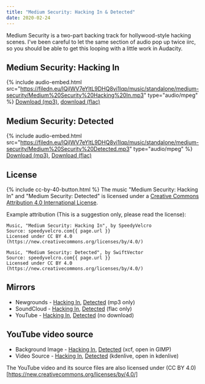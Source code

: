 ```yaml
---
title: "Medium Security: Hacking In & Detected"
date: 2020-02-24
---
```

Medium Security is a two-part backing track for hollywood-style hacking scenes. I’ve been careful to let the same section of audio pop up twice iirc, so you should be able to get this looping with a little work in Audacity.

## Medium Security: Hacking In
{% include audio-embed.html src="https://filedn.eu/lQjIWV7eYltL9DHQ8vi1lqp/music/standalone/medium-security/Medium%20Security%20Hacking%20In.mp3" type="audio/mpeg" %}
[Download (mp3)](https://filedn.eu/lQjIWV7eYltL9DHQ8vi1lqp/music/standalone/medium-security/Medium%20Security%20Hacking%20In.mp3),
[download (flac)](https://filedn.eu/lQjIWV7eYltL9DHQ8vi1lqp/music/standalone/medium-security/Medium%20Security%20Hacking%20In.flac)

## Medium Security: Detected
{% include audio-embed.html src="https://filedn.eu/lQjIWV7eYltL9DHQ8vi1lqp/music/standalone/medium-security/Medium%20Security%20Detected.mp3" type="audio/mpeg" %}
[Download (mp3)](https://filedn.eu/lQjIWV7eYltL9DHQ8vi1lqp/music/standalone/medium-security/Medium%20Security%20Detected.mp3),
[Download (flac)](https://filedn.eu/lQjIWV7eYltL9DHQ8vi1lqp/music/standalone/medium-security/Medium%20Security%20Detected.flac)

## License
{% include cc-by-40-button.html %}
The music "Medium Security: Hacking In" and "Medium Security: Detected" is licensed under a [Creative Commons Attribution 4.0 International License](http://creativecommons.org/licenses/by/4.0/).

Example attribution (This is a suggestion only, please read the license):
```
Music, "Medium Security: Hacking In", by SpeedyVelcro
Source: speedyvelcro.com{{ page.url }}
Licensed under CC BY 4.0 (https://new.creativecommons.org/licenses/by/4.0/)
```
```
Music, "Medium Security: Detected", by SwiftVector
Source: speedyvelcro.com{{ page.url }}
Licensed under CC BY 4.0 (https://new.creativecommons.org/licenses/by/4.0/)
```

## Mirrors
- Newgrounds - [Hacking In](https://www.newgrounds.com/audio/listen/914288), [Detected](https://www.newgrounds.com/audio/listen/914289) (mp3 only)
- SoundCloud - [Hacking In](https://soundcloud.com/swiftvector/medium-security-hacking-in), [Detected](https://soundcloud.com/swiftvector/medium-security-hacking-in) (flac only)
- YouTube - [Hacking In](https://www.youtube.com/watch?v=JURoatKh7Y4), [Detected](https://www.youtube.com/watch?v=57b-N_3frGU) (no download)

## YouTube video source
- Background Image - [Hacking In](https://filedn.eu/lQjIWV7eYltL9DHQ8vi1lqp/music/standalone/medium-security/medium-security-hacking-in-background.xcf), [Detected](https://filedn.eu/lQjIWV7eYltL9DHQ8vi1lqp/music/standalone/medium-security/medium-security-detected.xcf) (xcf, open in GIMP)
- Video Source - [Hacking In](https://filedn.eu/lQjIWV7eYltL9DHQ8vi1lqp/music/standalone/medium-security/medium-security-hacking-in-background.kdenlive), [Detected](https://filedn.eu/lQjIWV7eYltL9DHQ8vi1lqp/music/standalone/medium-security/medium-security-detected.kdenlive) (kdenlive, open in kdenlive)

The YouTube video and its source files are also licensed under
(CC BY 4.0)[https://new.creativecommons.org/licenses/by/4.0/]


